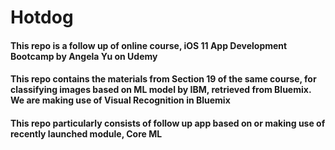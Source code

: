 # Hotdog

#### This repo is a follow up of online course, iOS 11 App Development Bootcamp by Angela Yu on Udemy

#### This repo contains the materials from Section 19 of the same course, for classifying images based on ML model by IBM, retrieved from Bluemix. We are making use of Visual Recognition in Bluemix

#### This repo particularly consists of follow up app based on or making use of recently launched module, Core ML
